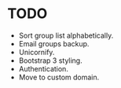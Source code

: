 TODO
====

* Sort group list alphabetically.
* Email groups backup.
* Unicornify.
* Bootstrap 3 styling.
* Authentication.
* Move to custom domain.
